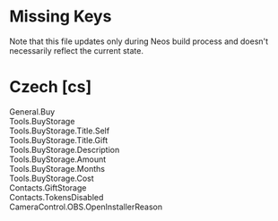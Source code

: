 # Missing Keys
Note that this file updates only during Neos build process and doesn't necessarily reflect the current state.

# Czech [cs]
General.Buy  
Tools.BuyStorage  
Tools.BuyStorage.Title.Self  
Tools.BuyStorage.Title.Gift  
Tools.BuyStorage.Description  
Tools.BuyStorage.Amount  
Tools.BuyStorage.Months  
Tools.BuyStorage.Cost  
Contacts.GiftStorage  
Contacts.TokensDisabled  
CameraControl.OBS.OpenInstallerReason  

